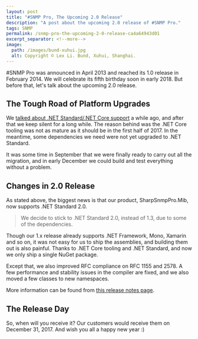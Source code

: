 ```yaml
---
layout: post
title: "#SNMP Pro, The Upcoming 2.0 Release"
description: "A post about the upcoming 2.0 release of #SNMP Pro."
tags: SNMP
permalink: /snmp-pro-the-upcoming-2-0-release-ca4a64943d01
excerpt_separator: <!--more-->
image:
  path: /images/bund-xuhui.jpg
  alt: Copyright © Lex Li. Bund, Xuhui, Shanghai.
---
```


#SNMP Pro was announced in April 2013 and reached its 1.0 release in February 2014. We will celebrate its fifth birthday soon in early 2018. But before that, let's talk about the upcoming 2.0 release.
<!--more-->

## The Tough Road of Platform Upgrades

We [talked about .NET Standard/.NET Core support](/snmp-pro-goes-to-net-core-d3b3ebdc2750) a while ago, and after that we keep silent for a long while. The reason behind was the .NET Core tooling was not as mature as it should be in the first half of 2017. In the meantime, some dependencies we need were not yet upgraded to .NET Standard.

It was some time in September that we were finally ready to carry out all the migration, and in early December we could build and test everything without a problem.

## Changes in 2.0 Release

As stated above, the biggest news is that our product, SharpSnmpPro.Mib, now supports .NET Standard 2.0.

> We decide to stick to .NET Standard 2.0, instead of 1.3, due to some of the dependencies.

Though our 1.x release already supports .NET Framework, Mono, Xamarin and so on, it was not easy for us to ship the assemblies, and building them out is also painful. Thanks to .NET Core tooling and .NET Standard, and now we only ship a single NuGet package.

Except that, we also improved RFC compliance on RFC 1155 and 2578. A few performance and stability issues in the compiler are fixed, and we also moved a few classes to new namespaces.

More information can be found from [this release notes page](https://pro.sharpsnmp.com/support/release-notes.html#releases).

## The Release Day

So, when will you receive it? Our customers would receive them on December 31, 2017. And wish you all a happy new year :)
